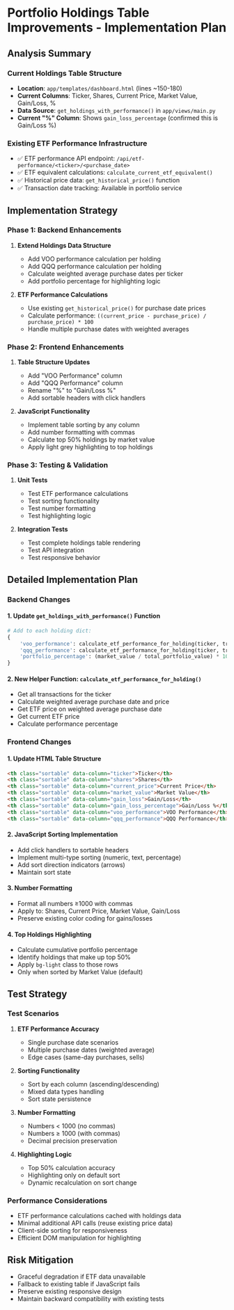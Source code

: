 # Portfolio Holdings Table Improvements - Implementation Plan

## Analysis Summary

### Current Holdings Table Structure
- **Location**: `app/templates/dashboard.html` (lines ~150-180)
- **Current Columns**: Ticker, Shares, Current Price, Market Value, Gain/Loss, %
- **Data Source**: `get_holdings_with_performance()` in `app/views/main.py`
- **Current "%" Column**: Shows `gain_loss_percentage` (confirmed this is Gain/Loss %)

### Existing ETF Performance Infrastructure
- ✅ ETF performance API endpoint: `/api/etf-performance/<ticker>/<purchase_date>`
- ✅ ETF equivalent calculations: `calculate_current_etf_equivalent()`
- ✅ Historical price data: `get_historical_price()` function
- ✅ Transaction date tracking: Available in portfolio service

## Implementation Strategy

### Phase 1: Backend Enhancements
1. **Extend Holdings Data Structure**
   - Add VOO performance calculation per holding
   - Add QQQ performance calculation per holding
   - Calculate weighted average purchase dates per ticker
   - Add portfolio percentage for highlighting logic

2. **ETF Performance Calculations**
   - Use existing `get_historical_price()` for purchase date prices
   - Calculate performance: `((current_price - purchase_price) / purchase_price) * 100`
   - Handle multiple purchase dates with weighted averages

### Phase 2: Frontend Enhancements
1. **Table Structure Updates**
   - Add "VOO Performance" column
   - Add "QQQ Performance" column  
   - Rename "%" to "Gain/Loss %"
   - Add sortable headers with click handlers

2. **JavaScript Functionality**
   - Implement table sorting by any column
   - Add number formatting with commas
   - Calculate top 50% holdings by market value
   - Apply light grey highlighting to top holdings

### Phase 3: Testing & Validation
1. **Unit Tests**
   - Test ETF performance calculations
   - Test sorting functionality
   - Test number formatting
   - Test highlighting logic

2. **Integration Tests**
   - Test complete holdings table rendering
   - Test API integration
   - Test responsive behavior

## Detailed Implementation Plan

### Backend Changes

#### 1. Update `get_holdings_with_performance()` Function
```python
# Add to each holding dict:
{
    'voo_performance': calculate_etf_performance_for_holding(ticker, transactions, 'VOO'),
    'qqq_performance': calculate_etf_performance_for_holding(ticker, transactions, 'QQQ'),
    'portfolio_percentage': (market_value / total_portfolio_value) * 100
}
```

#### 2. New Helper Function: `calculate_etf_performance_for_holding()`
- Get all transactions for the ticker
- Calculate weighted average purchase date and price
- Get ETF price on weighted average purchase date
- Get current ETF price
- Calculate performance percentage

### Frontend Changes

#### 1. Update HTML Table Structure
```html
<th class="sortable" data-column="ticker">Ticker</th>
<th class="sortable" data-column="shares">Shares</th>
<th class="sortable" data-column="current_price">Current Price</th>
<th class="sortable" data-column="market_value">Market Value</th>
<th class="sortable" data-column="gain_loss">Gain/Loss</th>
<th class="sortable" data-column="gain_loss_percentage">Gain/Loss %</th>
<th class="sortable" data-column="voo_performance">VOO Performance</th>
<th class="sortable" data-column="qqq_performance">QQQ Performance</th>
```

#### 2. JavaScript Sorting Implementation
- Add click handlers to sortable headers
- Implement multi-type sorting (numeric, text, percentage)
- Add sort direction indicators (arrows)
- Maintain sort state

#### 3. Number Formatting
- Format all numbers ≥1000 with commas
- Apply to: Shares, Current Price, Market Value, Gain/Loss
- Preserve existing color coding for gains/losses

#### 4. Top Holdings Highlighting
- Calculate cumulative portfolio percentage
- Identify holdings that make up top 50%
- Apply `bg-light` class to those rows
- Only when sorted by Market Value (default)

## Test Strategy

### Test Scenarios
1. **ETF Performance Accuracy**
   - Single purchase date scenarios
   - Multiple purchase dates (weighted average)
   - Edge cases (same-day purchases, sells)

2. **Sorting Functionality**
   - Sort by each column (ascending/descending)
   - Mixed data types handling
   - Sort state persistence

3. **Number Formatting**
   - Numbers < 1000 (no commas)
   - Numbers ≥ 1000 (with commas)
   - Decimal precision preservation

4. **Highlighting Logic**
   - Top 50% calculation accuracy
   - Highlighting only on default sort
   - Dynamic recalculation on sort change

### Performance Considerations
- ETF performance calculations cached with holdings data
- Minimal additional API calls (reuse existing price data)
- Client-side sorting for responsiveness
- Efficient DOM manipulation for highlighting

## Risk Mitigation
- Graceful degradation if ETF data unavailable
- Fallback to existing table if JavaScript fails
- Preserve existing responsive design
- Maintain backward compatibility with existing tests